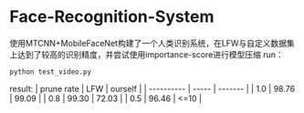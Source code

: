 # Face-Recognition-System
使用MTCNN+MobileFaceNet构建了一个人类识别系统，在LFW与自定义数据集上达到了较高的识别精度，并尝试使用importance-score进行模型压缩
run：
```
python test_video.py
```
result:
| prune rate | LFW   | ourself |
| ---------- | ----- | ------- |
| 1.0        | 98.76 | 99.09   |
| 0.8        | 99.30 | 72.03   |
| 0.5        | 96.46 | <=10    |

